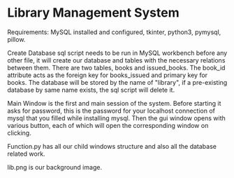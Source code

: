 # Library Management System

Requirements: MySQL installed and configured, tkinter, python3, pymysql, pillow.

Create Database sql script needs to be run in MySQL workbench before any other file, it will create our database and tables
with the necessary relations between them. There are two tables, books and issued_books. The book_id attribute acts as the foreign key for books_issued 
and primary key for books. The database will be stored by the name of "library", if a pre-existing database by same name exists, the sql script will delete it.

Main Window is the first and main session of the system. Before starting it asks for password, this is the password for your localhost connection of mysql that
you filled while installing mysql. Then the gui window opens with various button, each of which will open the corresponding window on clicking.

Function.py has all our child windows structure and also all the database related work.

lib.png is our background image. 
